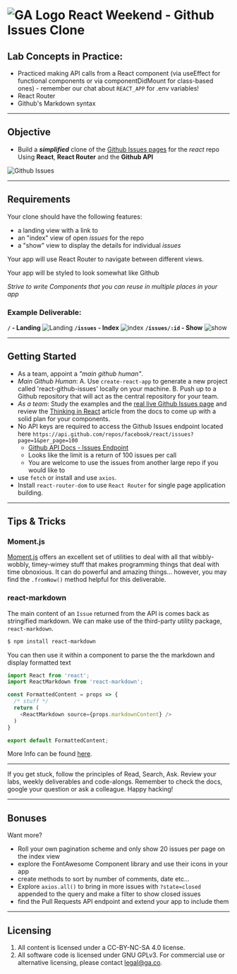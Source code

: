 # ![GA Logo](https://ga-dash.s3.amazonaws.com/production/assets/logo-9f88ae6c9c3871690e33280fcf557f33.png) React Weekend - Github Issues Clone

## Lab Concepts in Practice:

* Practiced making API calls from a React component (via useEffect for functional components or via componentDidMount for class-based ones) - remember our chat about `REACT_APP` for .env variables!
* React Router
* Github's Markdown syntax
___
## Objective
-  Build a _**simplified**_ clone of the [Github Issues pages](https://github.com/facebook/react/issues) for the _react_ repo Using **React**, **React Router** and the **Github API**

![Github Issues](./media/react_issues.png)
___
## Requirements
Your clone should have the following features:
  - a landing view with a link to 
  - an "index" view of open _issues_ for the repo
  - a "show" view to display the details for individual _issues_

Your app will use React Router to navigate between different views.

Your app will be styled to look somewhat like Github

_Strive to write Components that you can reuse in multiple places in your app_

### Example Deliverable:

**`/` - Landing**
![Landing](./media/landing.png)
**`/issues` - Index**
![index](./media/index.png)
**`/issues/:id` - Show**
![show](./media/show.png)
___
## Getting Started
- As a team, appoint a *"main github human"*.
- *Main Github Human*: A. Use `create-react-app` to generate a new project called 'react-github-issues' locally on your machine. B. Push up to a Github repository that will act as the central repository for your team.
- *As a team*: Study the examples and the [real live Github Issues page](https://github.com/facebook/react/issues) and review the [Thinking in React](https://reactjs.org/docs/thinking-in-react.html) article from the docs to come up with a solid plan for your components.
- No API keys are required to access the Github Issues endpoint located here `https://api.github.com/repos/facebook/react/issues?page=1&per_page=100`
    - [Github API Docs - Issues Endpoint](https://developer.github.com/v3/issues/)
    - Looks like the limit is a return of 100 issues per call
    - You are welcome to use the issues from another large repo if you would like to
- use `fetch` or install and use `axios`.
- Install `react-router-dom` to use `React Router` for single page application building. 

___
## Tips & Tricks
### Moment.js
[Moment.js](https://momentjs.com/) offers an excellent set of utilities to deal with all that wibbly-wobbly, timey-wimey stuff that makes programming things that deal with time obnoxious. It can do powerful and amazing things... however, you may find the `.fromNow()` method helpful for this deliverable.

### react-markdown
The main content of an `Issue` returned from the API is comes back as stringified markdown. We can make use of the third-party utility package, `react-markdown`. 

```bash
$ npm install react-markdown
```
You can then use it within a component to parse the the markdown and display formatted text
```js
import React from 'react';
import ReactMarkdown from 'react-markdown';

const FormattedContent = props => {
  /* stuff */ 
  return (
    <ReactMarkdown source={props.markdownContent} />
  )
}

export default FormattedContent;
```
More Info can be found [here](https://github.com/rexxars/react-markdown).
___

If you get stuck, follow the principles of Read, Search, Ask. Review your labs, weekly deliverables and code-alongs. Remember to check the docs, google your question or ask a colleague. Happy hacking!

___
## Bonuses
Want more?
- Roll your own pagination scheme and only show 20 issues per page on the index view
- explore the FontAwesome Component library and use their icons in your app
- create methods to sort by number of comments, date etc...
- Explore `axios.all()` to bring in more issues with `?state=closed` appended to the query and make a filter to show closed issues
- find the Pull Requests API endpoint and extend your app to include them
___
## Licensing
1. All content is licensed under a CC-BY-NC-SA 4.0 license.
2. All software code is licensed under GNU GPLv3. For commercial use or alternative licensing, please contact legal@ga.co.